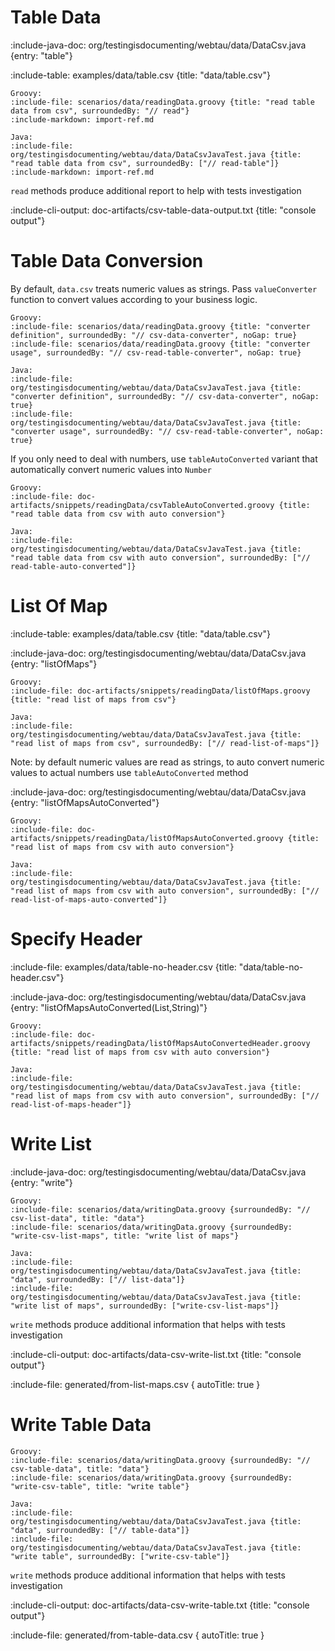 # Table Data

:include-java-doc: org/testingisdocumenting/webtau/data/DataCsv.java {entry: "table"}

:include-table: examples/data/table.csv {title: "data/table.csv"}

```tabs
Groovy:
:include-file: scenarios/data/readingData.groovy {title: "read table data from csv", surroundedBy: "// read"}
:include-markdown: import-ref.md

Java:
:include-file: org/testingisdocumenting/webtau/data/DataCsvJavaTest.java {title: "read table data from csv", surroundedBy: ["// read-table"]}
:include-markdown: import-ref.md
```

`read` methods produce additional report to help with tests investigation

:include-cli-output: doc-artifacts/csv-table-data-output.txt {title: "console output"}

# Table Data Conversion

By default, `data.csv` treats numeric values as strings. Pass `valueConverter` function to convert values according to your business logic.

```tabs
Groovy:
:include-file: scenarios/data/readingData.groovy {title: "converter definition", surroundedBy: "// csv-data-converter", noGap: true}
:include-file: scenarios/data/readingData.groovy {title: "converter usage", surroundedBy: "// csv-read-table-converter", noGap: true}

Java:
:include-file: org/testingisdocumenting/webtau/data/DataCsvJavaTest.java {title: "converter definition", surroundedBy: "// csv-data-converter", noGap: true}
:include-file: org/testingisdocumenting/webtau/data/DataCsvJavaTest.java {title: "converter usage", surroundedBy: "// csv-read-table-converter", noGap: true}
```

If you only need to deal with numbers, use `tableAutoConverted` variant that automatically convert numeric values into `Number`

```tabs
Groovy:
:include-file: doc-artifacts/snippets/readingData/csvTableAutoConverted.groovy {title: "read table data from csv with auto conversion"}

Java:
:include-file: org/testingisdocumenting/webtau/data/DataCsvJavaTest.java {title: "read table data from csv with auto conversion", surroundedBy: ["// read-table-auto-converted"]}
```

# List Of Map

:include-table: examples/data/table.csv {title: "data/table.csv"}

:include-java-doc: org/testingisdocumenting/webtau/data/DataCsv.java {entry: "listOfMaps"}

```tabs
Groovy:
:include-file: doc-artifacts/snippets/readingData/listOfMaps.groovy {title: "read list of maps from csv"}

Java:
:include-file: org/testingisdocumenting/webtau/data/DataCsvJavaTest.java {title: "read list of maps from csv", surroundedBy: ["// read-list-of-maps"]}
```

Note: by default numeric values are read as strings, to auto convert numeric values to actual numbers use `tableAutoConverted` method

:include-java-doc: org/testingisdocumenting/webtau/data/DataCsv.java {entry: "listOfMapsAutoConverted"}

```tabs
Groovy:
:include-file: doc-artifacts/snippets/readingData/listOfMapsAutoConverted.groovy {title: "read list of maps from csv with auto conversion"}

Java:
:include-file: org/testingisdocumenting/webtau/data/DataCsvJavaTest.java {title: "read list of maps from csv with auto conversion", surroundedBy: ["// read-list-of-maps-auto-converted"]}
```

# Specify Header

:include-file: examples/data/table-no-header.csv {title: "data/table-no-header.csv"}

:include-java-doc: org/testingisdocumenting/webtau/data/DataCsv.java {entry: "listOfMapsAutoConverted(List,String)"}

```tabs
Groovy:
:include-file: doc-artifacts/snippets/readingData/listOfMapsAutoConvertedHeader.groovy {title: "read list of maps from csv with auto conversion"}

Java:
:include-file: org/testingisdocumenting/webtau/data/DataCsvJavaTest.java {title: "read list of maps from csv with auto conversion", surroundedBy: ["// read-list-of-maps-header"]}
```

# Write List

:include-java-doc: org/testingisdocumenting/webtau/data/DataCsv.java {entry: "write"}

```tabs
Groovy:
:include-file: scenarios/data/writingData.groovy {surroundedBy: "// csv-list-data", title: "data"}
:include-file: scenarios/data/writingData.groovy {surroundedBy: "write-csv-list-maps", title: "write list of maps"}

Java:
:include-file: org/testingisdocumenting/webtau/data/DataCsvJavaTest.java {title: "data", surroundedBy: ["// list-data"]}
:include-file: org/testingisdocumenting/webtau/data/DataCsvJavaTest.java {title: "write list of maps", surroundedBy: ["write-csv-list-maps"]}
```

`write` methods produce additional information that helps with tests investigation

:include-cli-output: doc-artifacts/data-csv-write-list.txt {title: "console output"}

:include-file: generated/from-list-maps.csv { autoTitle: true }

# Write Table Data

```tabs
Groovy:
:include-file: scenarios/data/writingData.groovy {surroundedBy: "// csv-table-data", title: "data"}
:include-file: scenarios/data/writingData.groovy {surroundedBy: "write-csv-table", title: "write table"}

Java:
:include-file: org/testingisdocumenting/webtau/data/DataCsvJavaTest.java {title: "data", surroundedBy: ["// table-data"]}
:include-file: org/testingisdocumenting/webtau/data/DataCsvJavaTest.java {title: "write table", surroundedBy: ["write-csv-table"]}
```

`write` methods produce additional information that helps with tests investigation

:include-cli-output: doc-artifacts/data-csv-write-table.txt {title: "console output"}

:include-file: generated/from-table-data.csv { autoTitle: true }
